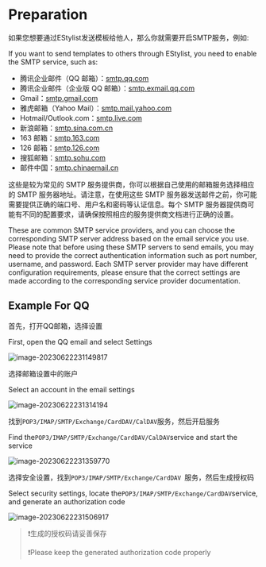 # Preparation

如果您想要通过EStylist发送模板给他人，那么你就需要开启SMTP服务，例如:

If you want to send templates to others through EStylist, you need to enable the SMTP service, such as:

- 腾讯企业邮件（QQ 邮箱）：[smtp.qq.com](http://smtp.qq.com)
- 腾讯企业邮件（企业版 QQ 邮箱）：[smtp.exmail.qq.com](http://smtp.exmail.qq.com)
- Gmail：[smtp.gmail.com](http://smtp.gmail.com)
- 雅虎邮箱（Yahoo Mail）：[smtp.mail.yahoo.com](http://smtp.mail.yahoo.com)
- Hotmail/Outlook.com：[smtp.live.com](http://smtp.live.com)
- 新浪邮箱：[smtp.sina.com.cn](http://smtp.sina.com.cn)
- 163 邮箱：[smtp.163.com](http://smtp.163.com)
- 126 邮箱：[smtp.126.com](http://smtp.126.com)
- 搜狐邮箱：[smtp.sohu.com](http://smtp.sohu.com)
- 邮件中国：[smtp.chinaemail.cn](http://smtp.chinaemail.cn)

这些是较为常见的 SMTP 服务提供商，你可以根据自己使用的邮箱服务选择相应的 SMTP 服务器地址。请注意，在使用这些 SMTP 服务器发送邮件之前，你可能需要提供正确的端口号、用户名和密码等认证信息。每个 SMTP 服务器提供商可能有不同的配置要求，请确保按照相应的服务提供商文档进行正确的设置。

These are common SMTP service providers, and you can choose the corresponding SMTP server address based on the email service you use. Please note that before using these SMTP servers to send emails, you may need to provide the correct authentication information such as port number, username, and password. Each SMTP server provider may have different configuration requirements, please ensure that the correct settings are made according to the corresponding service provider documentation.

## Example For QQ

首先，打开QQ邮箱，选择设置

First, open the QQ email and select Settings

![image-20230622231149817](E:\Rust\try\eStylist\README\Preparation\imgs\image-20230622231149817.png)

选择邮箱设置中的账户

Select an account in the email settings

![image-20230622231314194](E:\Rust\try\eStylist\README\Preparation\imgs\image-20230622231314194.png)

找到`POP3/IMAP/SMTP/Exchange/CardDAV/CalDAV`服务，然后开启服务

Find the` POP3/IMAP/SMTP/Exchange/CardDAV/CalDAV `service and start the service

![image-20230622231359770](E:\Rust\try\eStylist\README\Preparation\imgs\image-20230622231359770.png)

选择安全设置，找到`POP3/IMAP/SMTP/Exchange/CardDAV `服务，然后生成授权码

Select security settings, locate the` POP3/IMAP/SMTP/Exchange/CardDAV `service, and generate an authorization code

![image-20230622231506917](E:\Rust\try\eStylist\README\Preparation\imgs\image-20230622231506917.png)

> ❗生成的授权码请妥善保存
>
> ❗Please keep the generated authorization code properly

